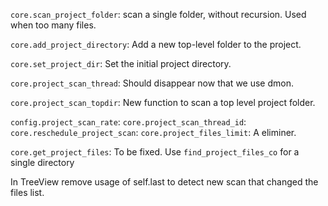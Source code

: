 `core.scan_project_folder`:
    scan a single folder, without recursion. Used when too many files.


`core.add_project_directory`:
    Add a new top-level folder to the project.

`core.set_project_dir`:
    Set the initial project directory.



`core.project_scan_thread`:
    Should disappear now that we use dmon.


`core.project_scan_topdir`:
    New function to scan a top level project folder.


`config.project_scan_rate`:
`core.project_scan_thread_id`:
`core.reschedule_project_scan`:
`core.project_files_limit`:
    A eliminer.

`core.get_project_files`:
    To be fixed. Use `find_project_files_co` for a single directory

In TreeView remove usage of self.last to detect new scan that changed the files list.

